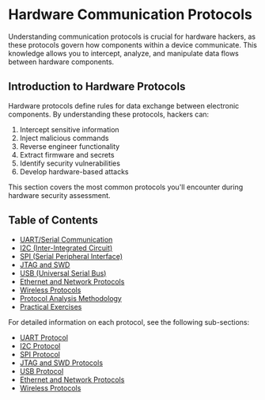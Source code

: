 # Hardware Communication Protocols

Understanding communication protocols is crucial for hardware hackers, as these protocols govern how components within a device communicate. This knowledge allows you to intercept, analyze, and manipulate data flows between hardware components.

## Introduction to Hardware Protocols

Hardware protocols define rules for data exchange between electronic components. By understanding these protocols, hackers can:

1. Intercept sensitive information
2. Inject malicious commands
3. Reverse engineer functionality
4. Extract firmware and secrets
5. Identify security vulnerabilities
6. Develop hardware-based attacks

This section covers the most common protocols you'll encounter during hardware security assessment.

## Table of Contents
- [UART/Serial Communication](#uart-serial-communication)
- [I2C (Inter-Integrated Circuit)](#i2c-inter-integrated-circuit)
- [SPI (Serial Peripheral Interface)](#spi-serial-peripheral-interface) 
- [JTAG and SWD](#jtag-and-swd)
- [USB (Universal Serial Bus)](#usb-universal-serial-bus)
- [Ethernet and Network Protocols](#ethernet-and-network-protocols)
- [Wireless Protocols](#wireless-protocols)
- [Protocol Analysis Methodology](#protocol-analysis-methodology)
- [Practical Exercises](#practical-exercises)

For detailed information on each protocol, see the following sub-sections:
- [UART Protocol](./05a-uart-protocol.md)
- [I2C Protocol](./05b-i2c-protocol.md)
- [SPI Protocol](./05c-spi-protocol.md)
- [JTAG and SWD Protocols](./05d-jtag-swd.md)
- [USB Protocol](./05e-usb-protocol.md)
- [Ethernet and Network Protocols](./05f-ethernet-protocols.md)
- [Wireless Protocols](./05g-wireless-protocols.md)

